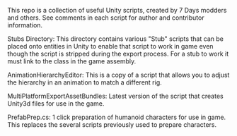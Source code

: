 This repo is a collection of useful Unity scripts, created by 7 Days modders and others.  See comments in each script for author and contributor information.

Stubs Directory:  This directory contains various "Stub" scripts that can be placed onto entities in Unity to enable that script to work in game even though the script is stripped during the export process.   For a stub to work it must link to the class in the game assembly.

AnimationHierarchyEditor:  This is a copy of a script that allows you to adjust the hierarchy in an animation to match a different rig.

MultiPlatformExportAssetBundles:  Latest version of the script that creates Unity3d files for use in the game.

PrefabPrep.cs:  1 click preparation of humanoid characters for use in game.  This replaces the several scripts previously used to prepare characters.  

